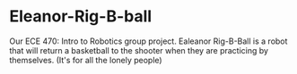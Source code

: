 # Eleanor-Rig-B-ball
Our ECE 470: Intro to Robotics group project. Ealeanor Rig-B-Ball is a robot that will return a basketball to the shooter when they are practicing by themselves. (It's for all the lonely people)
